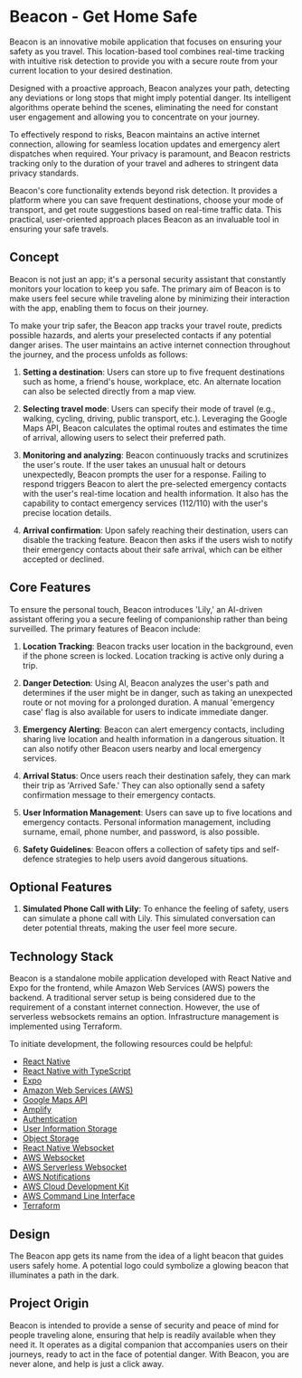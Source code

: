# Beacon - Get Home Safe

Beacon is an innovative mobile application that focuses on ensuring your safety as you travel. This location-based tool combines real-time tracking with intuitive risk detection to provide you with a secure route from your current location to your desired destination.

Designed with a proactive approach, Beacon analyzes your path, detecting any deviations or long stops that might imply potential danger. Its intelligent algorithms operate behind the scenes, eliminating the need for constant user engagement and allowing you to concentrate on your journey.

To effectively respond to risks, Beacon maintains an active internet connection, allowing for seamless location updates and emergency alert dispatches when required. Your privacy is paramount, and Beacon restricts tracking only to the duration of your travel and adheres to stringent data privacy standards.

Beacon's core functionality extends beyond risk detection. It provides a platform where you can save frequent destinations, choose your mode of transport, and get route suggestions based on real-time traffic data. This practical, user-oriented approach places Beacon as an invaluable tool in ensuring your safe travels.

## Concept
Beacon is not just an app; it's a personal security assistant that constantly monitors your location to keep you safe. The primary aim of Beacon is to make users feel secure while traveling alone by minimizing their interaction with the app, enabling them to focus on their journey.

To make your trip safer, the Beacon app tracks your travel route, predicts possible hazards, and alerts your preselected contacts if any potential danger arises. The user maintains an active internet connection throughout the journey, and the process unfolds as follows:

1. **Setting a destination**: Users can store up to five frequent destinations such as home, a friend's house, workplace, etc. An alternate location can also be selected directly from a map view.

2. **Selecting travel mode**: Users can specify their mode of travel (e.g., walking, cycling, driving, public transport, etc.). Leveraging the Google Maps API, Beacon calculates the optimal routes and estimates the time of arrival, allowing users to select their preferred path.

3. **Monitoring and analyzing**: Beacon continuously tracks and scrutinizes the user's route. If the user takes an unusual halt or detours unexpectedly, Beacon prompts the user for a response. Failing to respond triggers Beacon to alert the pre-selected emergency contacts with the user's real-time location and health information. It also has the capability to contact emergency services (112/110) with the user's precise location details.

4. **Arrival confirmation**: Upon safely reaching their destination, users can disable the tracking feature. Beacon then asks if the users wish to notify their emergency contacts about their safe arrival, which can be either accepted or declined.

## Core Features

To ensure the personal touch, Beacon introduces 'Lily,' an AI-driven assistant offering you a secure feeling of companionship rather than being surveilled. The primary features of Beacon include:

1. **Location Tracking**: Beacon tracks user location in the background, even if the phone screen is locked. Location tracking is active only during a trip.

2. **Danger Detection**: Using AI, Beacon analyzes the user's path and determines if the user might be in danger, such as taking an unexpected route or not moving for a prolonged duration. A manual 'emergency case' flag is also available for users to indicate immediate danger.

3. **Emergency Alerting**: Beacon can alert emergency contacts, including sharing live location and health information in a dangerous situation. It can also notify other Beacon users nearby and local emergency services.

4. **Arrival Status**: Once users reach their destination safely, they can mark their trip as 'Arrived Safe.' They can also optionally send a safety confirmation message to their emergency contacts.

5. **User Information Management**: Users can save up to five locations and emergency contacts. Personal information management, including surname, email, phone number, and password, is also possible.

6. **Safety Guidelines**: Beacon offers a collection of safety tips and self-defence strategies to help users avoid dangerous situations.

## Optional Features
1. **Simulated Phone Call with Lily**: To enhance the feeling of safety, users can simulate a phone call with Lily. This simulated conversation can deter potential threats, making the user feel more secure.

## Technology Stack
Beacon is a standalone mobile application developed with React Native and Expo for the frontend, while Amazon Web Services (AWS) powers the backend. A traditional server setup is being considered due to the requirement of a constant internet connection. However, the use of serverless websockets remains an option. Infrastructure management is implemented using Terraform.

To initiate development, the following resources could be helpful:

- [React Native](https://reactnative.dev/)
- [React Native with TypeScript](https://reactnative.dev/docs/typescript)
- [Expo](https://expo.io/)
- [Amazon Web Services (AWS)](https://aws.amazon.com/)
- [Google Maps API](https://developers.google.com/maps)
- [Amplify](https://aws.amazon.com/amplify/)
- [Authentication](https://docs.aws.amazon.com/amplify/latest/userguide/authentication.html)
- [User Information Storage](https://aws.amazon.com/dynamodb/)
- [Object Storage](https://aws.amazon.com/s3/)
- [React Native Websocket](https://www.npmjs.com/package/react-native-websocket)
- [AWS Websocket](https://aws.amazon.com/api-gateway/)
- [AWS Serverless Websocket](https://www.serverless.com/aws-lambda/)
- [AWS Notifications](https://aws.amazon.com/sns/)
- [AWS Cloud Development Kit](https://aws.amazon.com/cdk/)
- [AWS Command Line Interface](https://aws.amazon.com/cli/)
- [Terraform](https://www.terraform.io/)

## Design
The Beacon app gets its name from the idea of a light beacon that guides users safely home. A potential logo could symbolize a glowing beacon that illuminates a path in the dark.

## Project Origin

Beacon is intended to provide a sense of security and peace of mind for people traveling alone, ensuring that help is readily available when they need it. It operates as a digital companion that accompanies users on their journeys, ready to act in the face of potential danger. With Beacon, you are never alone, and help is just a click away.
